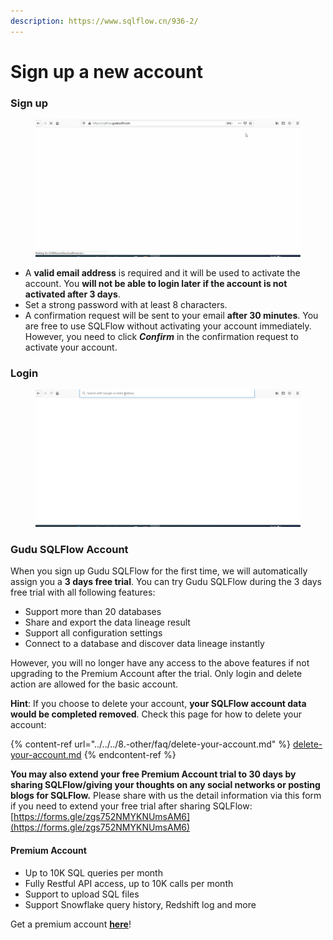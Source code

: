 ```yaml
---
description: https://www.sqlflow.cn/936-2/
---
```


# Sign up a new account

### Sign up

<figure><img src="../../../.gitbook/assets/sqlflow-register-sign-up.gif" alt=""><figcaption></figcaption></figure>

* A **valid email address** is required and it will be used to activate the account. You **will not be able to login later if the account is not activated after 3 days**.
* Set a strong password with at least 8 characters.&#x20;
* A confirmation request will be sent to your email **after 30 minutes**. You are free to use SQLFlow without activating your account immediately. However, you need to click _**Confirm**_ in the confirmation request to activate your account.

### Login

<figure><img src="../../../.gitbook/assets/sqlflow-register-login.gif" alt=""><figcaption></figcaption></figure>

### Gudu SQLFlow Account

When you sign up Gudu SQLFlow for the first time, we will automatically assign you a **3 days free trial**. You can try Gudu SQLFlow during the 3 days free trial with all following features:&#x20;

* Support more than 20 databases
* Share and export the data lineage result
* Support all configuration settings
* Connect to a database and discover data lineage instantly

However, you will no longer have any access to the above features if not upgrading to the Premium Account after the trial. Only login and delete action are allowed for the basic account.

**Hint**: If you choose to delete your account, **your SQLFlow account data would be completed removed**. Check this page for how to delete your account:

{% content-ref url="../../../8.-other/faq/delete-your-account.md" %}
[delete-your-account.md](../../../8.-other/faq/delete-your-account.md)
{% endcontent-ref %}

**You may also extend your free Premium Account trial to 30 days by sharing SQLFlow/giving your thoughts on any social networks or posting blogs for SQLFlow.** Please share with us the detail information via this form if you need to extend your free trial after sharing SQLFlow: [https://forms.gle/zgs752NMYKNUmsAM6](https://forms.gle/zgs752NMYKNUmsAM6)

#### Premium Account

* Up to 10K SQL queries per month
* Fully Restful API access, up to 10K calls per month
* Support to upload SQL files
* Support Snowflake query history, Redshift log and more

Get a premium account [**here**](https://www.gudusoft.com/purchase-premium-account/)!
